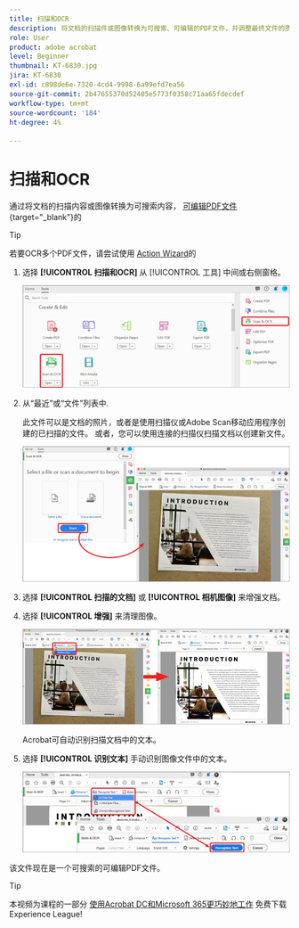 ```yaml
---
title: 扫描和OCR
description: 将文档的扫描件或图像转换为可搜索、可编辑的PDF文件，并调整最终文件的质量
role: User
product: adobe acrobat
level: Beginner
thumbnail: KT-6830.jpg
jira: KT-6830
exl-id: c898de6e-7320-4cd4-9998-6a99efd7ea56
source-git-commit: 2b47655370d52405e5773f0358c71aa65fdecdef
workflow-type: tm+mt
source-wordcount: '184'
ht-degree: 4%

---
```


# 扫描和OCR

通过将文档的扫描内容或图像转换为可搜索内容， [可编辑PDF文件](https://www.adobe.com/acrobat/online/pdf-editor.html){target="_blank"}的

>[!TIP]
>
>若要OCR多个PDF文件，请尝试使用 [Action Wizard](../advanced-tasks/action.md)的

1. 选择 **[!UICONTROL 扫描和OCR]** 从 [!UICONTROL 工具] 中间或右侧窗格。

   ![扫描步骤1](../assets/Scan_1.png)

1. 从“最近”或“文件”列表中.

   此文件可以是文档的照片，或者是使用扫描仪或Adobe Scan移动应用程序创建的已扫描的文件。 或者，您可以使用连接的扫描仪扫描文档以创建新文件。

   ![扫描步骤2](../assets/Scan_2.png)

1. 选择 **[!UICONTROL 扫描的文档]** 或 **[!UICONTROL 相机图像]** 来增强文档。

1. 选择 **[!UICONTROL 增强]** 来清理图像。

   ![扫描步骤3](../assets/Scan_3.png)

   Acrobat可自动识别扫描文档中的文本。

1. 选择 **[!UICONTROL 识别文本]** 手动识别图像文件中的文本。

   ![扫描步骤4](../assets/Scan_4.png)

该文件现在是一个可搜索的可编辑PDF文件。

>[!TIP]
>
>本视频为课程的一部分 [使用Acrobat DC和Microsoft 365更巧妙地工作](https://experienceleague.adobe.com/?recommended=Acrobat-U-1-2021.microsoft365) 免费下载Experience League!

